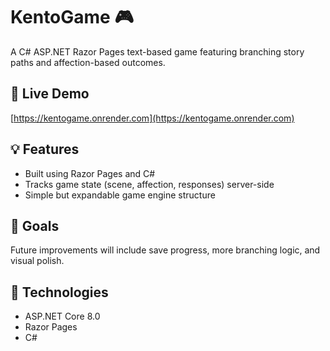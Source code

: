 # KentoGame 🎮

A C# ASP.NET Razor Pages text-based game featuring branching story paths and affection-based outcomes.

## 🔗 Live Demo
[https://kentogame.onrender.com](https://kentogame.onrender.com)

## 💡 Features
- Built using Razor Pages and C#
- Tracks game state (scene, affection, responses) server-side
- Simple but expandable game engine structure

## 🧠 Goals
Future improvements will include save progress, more branching logic, and visual polish.

## 📂 Technologies
- ASP.NET Core 8.0
- Razor Pages
- C#
